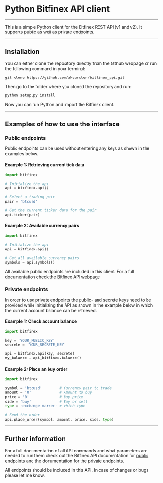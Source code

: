 # Python Bitfinex API client

---
This is a simple Python client for the Bitfinex REST API (v1 and v2). It supports public as well as private endpoints.

---
## Installation

You can either clone the repository directly from the Github webpage or run the following command in your terminal:

```
git clone https://github.com/akcarsten/bitfinex_api.git
```

Then go to the folder where you cloned the repository and run:

```
python setup.py install
```

Now you can run Python and import the Bitfinex client.

---
## Examples of how to use the interface

### Public endpoints 
Public endpoints can be used without entering any keys as shown in the examples below.

#### Example 1: Retrieving current tick data
```python
import bitfinex

# Initialize the api
api = bitfinex.api()

# Select a trading pair
pair = 'btcusd'

# Get the current ticker data for the pair
api.ticker(pair)
```

#### Example 2: Available currency pairs
```python
import bitfinex

# Initialize the api
api = bitfinex.api()

# Get all available currency pairs
symbols = api.symbols()
```
    
All available public endpoints are included in this client. For a full documentation check the Bitfinex API [webpage](
https://docs.bitfinex.com/docs/public-endpoints)
  
### Private endpoints 
In order to use private endpoints the public- and secrete keys need to be provided while initializing the API as shown in the example below in which the current account balance can be retrieved.

#### Example 1: Check account balance
```python
import bitfinex

key = 'YOUR_PUBLIC_KEY'
secrete = 'YOUR_SECRETE_KEY'

api = bitfinex.api(key, secrete) 
my_balance = api_bitfinex.balance()
```

#### Example 2: Place an buy order
```python
import bitfinex

symbol = 'btcusd'        # Currency pair to trade
amount = '0'             # Amount to buy
price = '0'              # Buy price
side = 'buy'             # Buy or sell
type = 'exchange market' # Which type

# Send the order
api.place_order(symbol, amount, price, side, type)
```

---
## Further information

For a full documentation of all API commands and what parameters are needed to run them check out the Bitfinex API documentation for [public endpoints](https://docs.bitfinex.com/docs/public-endpoints) and the documentation for the [private endpoints](https://docs.bitfinex.com/docs/rest-auth).

All endpoints should be included in this API. In case of changes or bugs please let me know. 